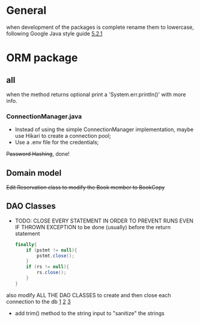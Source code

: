 # General

when development of the packages is complete rename them to lowercase, following Google Java style
guide [5.2.1](https://google.github.io/styleguide/javaguide.html#s5.2.1-package-names)

# ORM package

## all

when the method returns optional print a 'System.err.println()' with more info.

### ConnectionManager.java

- Instead of using the simple ConnectionManager implementation, maybe use Hikari to create a connection pool;
- Use a .env file for the credentials;

~~Password Hashing~~, done!

## Domain model 

~~Edit Reservation class to modify the Book member to BookCopy~~

## DAO Classes
- TODO: CLOSE EVERY STATEMENT IN ORDER TO PREVENT RUNS EVEN IF THROWN EXCEPTION
to be done (usually) before the return statement
    ```java
    finally{
        if (pstmt != null){
            pstmt.close();
        }
        if (rs != null){
            rs.close();
        }
    }
    ```

also modify ALL THE DAO CLASSES to create and then close each connection to the db
[1](https://jenkov.com/tutorials/jdbc/connection.html)
[2](https://stackoverflow.com/questions/2225221/closing-database-connections-in-java)
[3](https://blog.jooq.org/how-to-prevent-jdbc-resource-leaks-with-jdbc-and-with-jooq/ )

- add trim() method to the string input to "sanitize" the strings 

